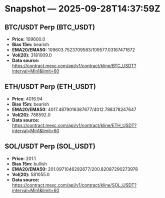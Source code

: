 # Snapshot — 2025-09-28T14:37:59Z

## BTC/USDT Perp (BTC_USDT)
- **Price:** 109600.0
- **Bias 15m:** bearish
- **EMA20/EMA50:** 109603.7523709583/109577.03167471872
- **Vol(20):** 3181009.0
- **Data source:** https://contract.mexc.com/api/v1/contract/kline/BTC_USDT?interval=Min1&limit=60

## ETH/USDT Perp (ETH_USDT)
- **Price:** 4016.94
- **Bias 15m:** bearish
- **EMA20/EMA50:** 4017.4879016387677/4012.788378247647
- **Vol(20):** 788592.0
- **Data source:** https://contract.mexc.com/api/v1/contract/kline/ETH_USDT?interval=Min1&limit=60

## SOL/USDT Perp (SOL_USDT)
- **Price:** 201.1
- **Bias 15m:** bullish
- **EMA20/EMA50:** 201.0971046292677/200.82087290273978
- **Vol(20):** 581055.0
- **Data source:** https://contract.mexc.com/api/v1/contract/kline/SOL_USDT?interval=Min1&limit=60
